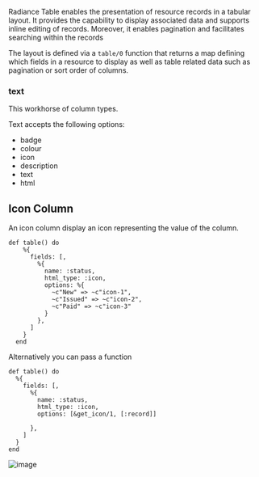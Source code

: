 Radiance Table enables the presentation of resource records in a tabular layout. It provides the capability to display associated data and supports inline editing of records. Moreover, it enables pagination and facilitates searching within the records

The layout is defined via a `table/0` function that returns a map defining which fields in a resource to display as well as table related data such as pagination or sort order of columns.




### text  
This workhorse of column types. 

Text accepts the following options:

- badge
- colour
- icon
- description
- text
- html

## Icon Column
An icon column display an icon representing the value of the column.

```
def table() do
    %{
      fields: [,
        %{
          name: :status,
          html_type: :icon,
          options: %{
            ~c"New" => ~c"icon-1",
            ~c"Issued" => ~c"icon-2",
            ~c"Paid" => ~c"icon-3"
          }
        },
      ]
    }
  end
  ```

  Alternatively you can pass a function

  ```
def table() do
    %{
      fields: [,
        %{
          name: :status,
          html_type: :icon,
          options: [&get_icon/1, [:record]]
          
        },
      ]
    }
  end
  ```

![image](images/foo.png) 

